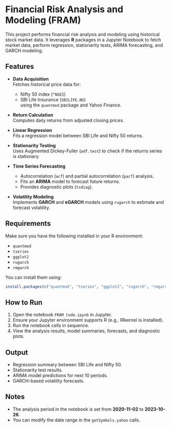 # Financial Risk Analysis and Modeling (FRAM)

This project performs financial risk analysis and modeling using historical stock market data. It leverages **R** packages in a Jupyter Notebook to fetch market data, perform regression, stationarity tests, ARIMA forecasting, and GARCH modeling.

## Features

- **Data Acquisition**  
  Fetches historical price data for:
  - Nifty 50 index (`^NSEI`)
  - SBI Life Insurance (`SBILIFE.NS`)  
  using the `quantmod` package and Yahoo Finance.

- **Return Calculation**  
  Computes daily returns from adjusted closing prices.

- **Linear Regression**  
  Fits a regression model between SBI Life and Nifty 50 returns.

- **Stationarity Testing**  
  Uses Augmented Dickey-Fuller (`adf.test`) to check if the returns series is stationary.

- **Time Series Forecasting**  
  - Autocorrelation (`acf`) and partial autocorrelation (`pacf`) analysis.
  - Fits an **ARIMA** model to forecast future returns.
  - Provides diagnostic plots (`tsdiag`).

- **Volatility Modeling**  
  Implements **GARCH** and **eGARCH** models using `rugarch` to estimate and forecast volatility.

## Requirements

Make sure you have the following installed in your R environment:

- `quantmod`
- `tseries`
- `ggplot2`
- `rugarch`
- `rmgarch`

You can install them using:

```R
install.packages(c("quantmod", "tseries", "ggplot2", "rugarch", "rmgarch"))
```

## How to Run

1. Open the notebook `FRAM Code.ipynb` in Jupyter.
2. Ensure your Jupyter environment supports R (e.g., IRkernel is installed).
3. Run the notebook cells in sequence.
4. View the analysis results, model summaries, forecasts, and diagnostic plots.

## Output

- Regression summary between SBI Life and Nifty 50.
- Stationarity test results.
- ARIMA model predictions for next 10 periods.
- GARCH-based volatility forecasts.

## Notes

- The analysis period in the notebook is set from **2020-11-02** to **2023-10-26**.  
- You can modify the date range in the `getSymbols.yahoo` calls.
